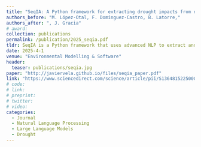 ```yaml
---
title: "SeqIA: A Python framework for extracting drought impacts from news archives"
authors_before: "M. López-Otal, F. Domínguez-Castro, B. Latorre,"
authors_after: ", J. Gracia"
# award:
collection: publications
permalink: /publication/2025_seqia.pdf
tldr: SeqIA is a Python framework that uses advanced NLP to extract and classify drought impacts from Spanish news articles, providing structured data with locations and dates to support drought impact analysis.
date: 2025-4-1
venue: "Environmental Modelling & Software"
header:
  teaser: publications/seqia.jpg
paper: "http://javiervela.github.io/files/seqia_paper.pdf"
link: "https://www.sciencedirect.com/science/article/pii/S1364815225000660"
# code:
# link:
# preprint:
# twitter:
# video:
categories:
  - Journal
  - Natural Language Processing
  - Large Language Models
  - Drought
---
```

